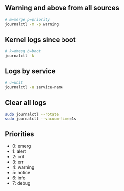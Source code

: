 ## Warning and above from all sources
```sh
# m=merge p=priority
journalctl -m -p warning
```

## Kernel logs since boot
```sh
# k=dmesg b=boot
journalctl -k
```

## Logs by service
```sh
# u=unit
journalctl -u service-name
```

## Clear all logs
```sh
sudo journalctl --rotate
sudo journalctl --vacuum-time=1s
```

## Priorities
- 0: emerg
- 1: alert
- 2: crit
- 3: err
- 4: warning
- 5: notice
- 6: info
- 7: debug
